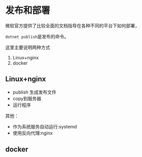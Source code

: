 # 发布和部署

微软官方提供了比较全面的文档指导在各种不同的平台下如何部署，

`dotnet publish`是发布的命令。

这里主要说明两种方式

1. Linux+nginx
2. docker

## Linux+nginx

- publish 生成发布文件
- copy到服务器
- 运行程序

其他：

- 作为系统服务自动运行:systemd
- 使用反向代理:nginx

## docker
